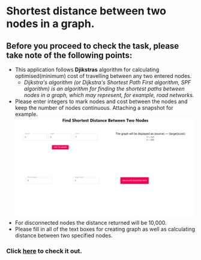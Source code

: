 # Shortest distance between two nodes in a graph.
## Before you proceed to check the task, please take note of the following points:
* This application follows **Djikstras** algorithm for calculating optimised(minimum) cost of travelling between any two entered nodes.
    * *Dijkstra's algorithm (or Dijkstra's Shortest Path First algorithm, SPF algorithm) is an algorithm for finding the shortest paths between nodes in a graph, which may represent, for example, road networks.*
* Please enter integers to mark nodes and cost between the nodes and keep the number of nodes continuous. Attaching a snapshot for example.
![alt text](https://github.com/rranjan14/graph-vis/blob/main/images/image1.png "Image 1")
* For disconnected nodes the distance returned will be 10,000.
* Please fill in all of the text boxes for creating graph as well as calculating distance between two specified nodes.
### Click [here](https://www.google.com) to check it out.
